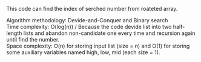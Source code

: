 This code can find the index of serched number from roateted array. <br>

Algorithm methodology: Devide-and-Conquer and Binary search <br>
Time complexity: O(log(n)) / Because the code devide list into two half-length lists and abandon non-candidate one every time and recursion again until find the number. <br>
Space complexity: O(n) for storing input list (size = n) and O(1) for storing some auxiliary variables named high, low, mid (each size = 1). <br>

